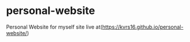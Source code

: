 # personal-website
Personal Website for myself
site live at(https://kvrs16.github.io/personal-website/)
